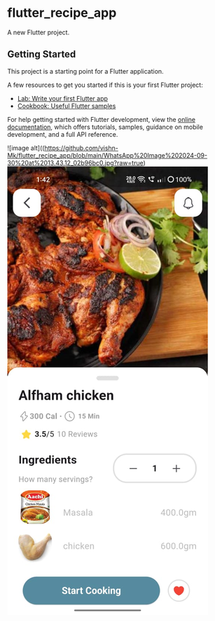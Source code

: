 # flutter_recipe_app

A new Flutter project.

## Getting Started

This project is a starting point for a Flutter application.

A few resources to get you started if this is your first Flutter project:

- [Lab: Write your first Flutter app](https://docs.flutter.dev/get-started/codelab)
- [Cookbook: Useful Flutter samples](https://docs.flutter.dev/cookbook)

For help getting started with Flutter development, view the
[online documentation](https://docs.flutter.dev/), which offers tutorials,
samples, guidance on mobile development, and a full API reference.


![image alt]((https://github.com/vishn-Mk/flutter_recipe_app/blob/main/WhatsApp%20Image%202024-09-30%20at%2013.43.12_02b96bc0.jpg?raw=true)
![image alt](https://github.com/vishn-Mk/flutter_recipe_app/blob/main/WhatsApp%20Image%202024-09-30%20at%2013.43.12_5995e497.jpg?raw=true)

 
 
